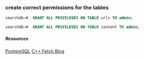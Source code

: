 ### create correct permissions for the tables

```sql
searchdb=#  GRANT ALL PRIVILEGES ON TABLE urls TO admin;

searchdb=#  GRANT ALL PRIVILEGES ON TABLE content TO admin;
```

##### Resources

[PostgreSQL](https://neon.tech/postgresql/postgresql-tutorial/postgresql-insert)
[C++ Fetch Blog](https://book.univrs.io/markD/cpp_fetch_service_db_v2)